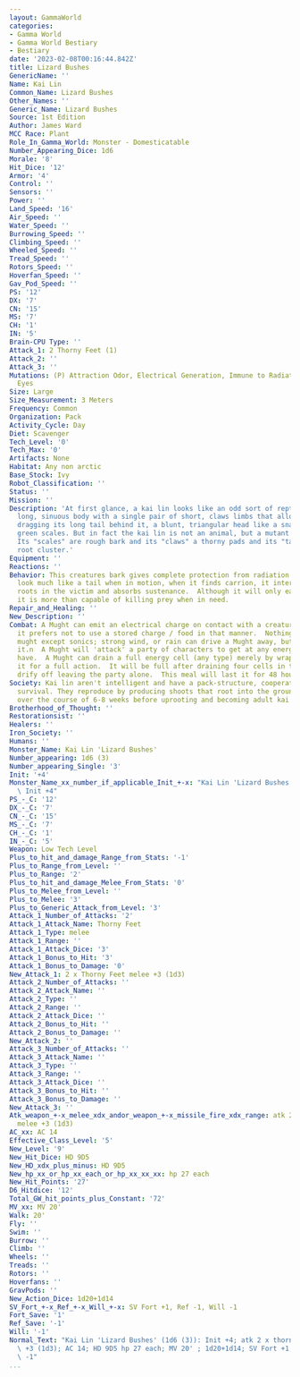 ```yaml
---
layout: GammaWorld
categories:
- Gamma World
- Gamma World Bestiary
- Bestiary
date: '2023-02-08T00:16:44.842Z'
title: Lizard Bushes
GenericName: ''
Name: Kai Lin
Common_Name: Lizard Bushes
Other_Names: ''
Generic_Name: Lizard Bushes
Source: 1st Edition
Author: James Ward
MCC Race: Plant
Role_In_Gamma_World: Monster - Domesticatable
Number_Appearing_Dice: 1d6
Morale: '8'
Hit_Dice: '12'
Armor: '4'
Control: ''
Sensors: ''
Power: ''
Land_Speed: '16'
Air_Speed: ''
Water_Speed: ''
Burrowing_Speed: ''
Climbing_Speed: ''
Wheeled_Speed: ''
Tread_Speed: ''
Rotors_Speed: ''
Hoverfan_Speed: ''
Gav_Pod_Speed: ''
PS: '12'
DX: '7'
CN: '15'
MS: '7'
CH: '1'
IN: '5'
Brain-CPU Type: ''
Attack_1: 2 Thorny Feet (1)
Attack_2: ''
Attack_3: ''
Mutations: (P) Attraction Odor, Electrical Generation, Immune to Radiation, Radiation
  Eyes
Size: Large
Size_Measurement: 3 Meters
Frequency: Common
Organization: Pack
Activity_Cycle: Day
Diet: Scavenger
Tech_Level: '0'
Tech_Max: '0'
Artifacts: None
Habitat: Any non arctic
Base_Stock: Ivy
Robot_Classification: ''
Status: ''
Mission: ''
Description: 'At first glance, a kai lin looks like an odd sort of reptile: a 3-meter
  long, sinuous body with a single pair of short, claws limbs that allow it to move,
  dragging its long tail behind it, a blunt, triangular head like a snake and rough,
  green scales. But in fact the kai lin is not an animal, but a mutant breed of plant.
  Its "scales" are rough bark and its "claws" a thorny pads and its "tail" is a trailing
  root cluster.'
Equipment: ''
Reactions: ''
Behavior: This creatures bark gives complete protection from radiation.  Its roots
  look much like a tail when in motion, when it finds carrion, it intertwines these
  roots in the victim and absorbs sustenance.  Although it will only eat dead creatures,
  it is more than capable of killing prey when in need.
Repair_and_Healing: ''
New_Description: ''
Combat: A Mught can emit an electrical charge on contact with a creature (I16) but
  it prefers not to use a stored charge / food in that manner.  Nothing cna hurt a
  mught except sonics; strong wind, or rain can drive a Mught away, but not destroy
  it.n  A Mught will 'attack' a party of characters to get at any energy cells they
  have.  A Mught can drain a full energy cell (any type) merely by wrapping around
  it for a full action.  It will be full after draining four cells in this way and
  drify off leaving the party alone.  This meal will last it for 48 hours.
Society: Kai lin aren't intelligent and have a pack-structure, cooperating for mutual
  survival. They reproduce by producing shoots that root into the ground and mature
  over the course of 6-8 weeks before uprooting and becoming adult kai lin.
Brotherhood_of_Thought: ''
Restorationsist: ''
Healers: ''
Iron_Society: ''
Humans: ''
Monster_Name: Kai Lin 'Lizard Bushes'
Number_appearing: 1d6 (3)
Number_appearing_Single: '3'
Init: '+4'
Monster_Name_xx_number_if_applicable_Init_+-x: "Kai Lin 'Lizard Bushes' (1d6 (3)):\
  \ Init +4"
PS_-_C: '12'
DX_-_C: '7'
CN_-_C: '15'
MS_-_C: '7'
CH_-_C: '1'
IN_-_C: '5'
Weapon: Low Tech Level
Plus_to_hit_and_damage_Range_from_Stats: '-1'
Plus_to_Range_from_Level: ''
Plus_to_Range: '2'
Plus_to_hit_and_damage_Melee_From_Stats: '0'
Plus_to_Melee_from_Level: ''
Plus_to_Melee: '3'
Plus_to_Generic_Attack_from_Level: '3'
Attack_1_Number_of_Attacks: '2'
Attack_1_Attack_Name: Thorny Feet
Attack_1_Type: melee
Attack_1_Range: ''
Attack_1_Attack_Dice: '3'
Attack_1_Bonus_to_Hit: '3'
Attack_1_Bonus_to_Damage: '0'
New_Attack_1: 2 x Thorny Feet melee +3 (1d3)
Attack_2_Number_of_Attacks: ''
Attack_2_Attack_Name: ''
Attack_2_Type: ''
Attack_2_Range: ''
Attack_2_Attack_Dice: ''
Attack_2_Bonus_to_Hit: ''
Attack_2_Bonus_to_Damage: ''
New_Attack_2: ''
Attack_3_Number_of_Attacks: ''
Attack_3_Attack_Name: ''
Attack_3_Type: ''
Attack_3_Range: ''
Attack_3_Attack_Dice: ''
Attack_3_Bonus_to_Hit: ''
Attack_3_Bonus_to_Damage: ''
New_Attack_3: ''
Atk_weapon_+-x_melee_xdx_andor_weapon_+-x_missile_fire_xdx_range: atk 2 x thorny feet
  melee +3 (1d3)
AC_xx: AC 14
Effective_Class_Level: '5'
New_Level: '9'
New_Hit_Dice: HD 9D5
New_HD_xdx_plus_minus: HD 9D5
New_hp_xx_or_hp_xx_each_or_hp_xx_xx_xx: hp 27 each
New_Hit_Points: '27'
D6_Hitdice: '12'
Total_GW_hit_points_plus_Constant: '72'
MV_xx: MV 20'
Walk: 20'
Fly: ''
Swim: ''
Burrow: ''
Climb: ''
Wheels: ''
Treads: ''
Rotors: ''
Hoverfans: ''
GravPods: ''
New_Action_Dice: 1d20+1d14
SV_Fort_+-x_Ref_+-x_Will_+-x: SV Fort +1, Ref -1, Will -1
Fort_Save: '1'
Ref_Save: '-1'
Will: '-1'
Normal_Text: "Kai Lin 'Lizard Bushes' (1d6 (3)): Init +4; atk 2 x thorny feet melee\
  \ +3 (1d3); AC 14; HD 9D5 hp 27 each; MV 20' ; 1d20+1d14; SV Fort +1, Ref -1, Will\
  \ -1"
...
```

